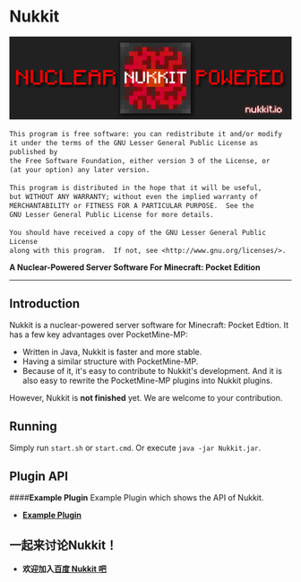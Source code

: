 Nukkit
===================
![nukkit](https://github.com/MagicDroidX/Nukkit/raw/master/images/banner.png)

	This program is free software: you can redistribute it and/or modify
	it under the terms of the GNU Lesser General Public License as published by
	the Free Software Foundation, either version 3 of the License, or
	(at your option) any later version.

	This program is distributed in the hope that it will be useful,
	but WITHOUT ANY WARRANTY; without even the implied warranty of
	MERCHANTABILITY or FITNESS FOR A PARTICULAR PURPOSE.  See the
	GNU Lesser General Public License for more details.

	You should have received a copy of the GNU Lesser General Public License
	along with this program.  If not, see <http://www.gnu.org/licenses/>.


__A Nuclear-Powered Server Software For Minecraft: Pocket Edition__

-------------

Introduction
-------------
Nukkit is a nuclear-powered server software for Minecraft: Pocket Edtion.
It has a few key advantages over PocketMine-MP:

* Written in Java, Nukkit is faster and more stable.
* Having a similar structure with PocketMine-MP.
* Because of it, it's easy to contribute to Nukkit's development. And it is also easy to rewrite the PocketMine-MP plugins into Nukkit plugins.

However, Nukkit is **not finished** yet. We are welcome to your contribution.

Running
-------------
Simply run `start.sh` or `start.cmd`. Or execute `java -jar Nukkit.jar`.

Plugin API
-------------
####**Example Plugin**
Example Plugin which shows the API of Nukkit.

* __[Example Plugin](http://github.com/Nukkit/ExamplePlugin)__

一起来讨论Nukkit！
-------------
* __欢迎加入[百度 Nukkit 吧](http://tieba.baidu.com/f?kw=nukkit)__
